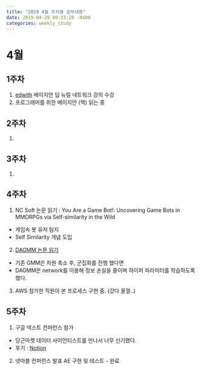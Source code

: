 ```yaml
---
title: "2019 4월 주차별 공부내용"
date: 2019-04-28 00:33:28 -0400
categories: weekly_study
---
```


# 4월

## 1주차
1) [edwith][edwith] 베이지안 딥 뉴럴 네트워크 강의 수강 <br>
2) 프로그래머를 위한 베이지안 (책) 읽는 중<br>

## 2주차
1) 


## 3주차
1) 


## 4주차
1) NC Soft 논문 읽기 : You Are a Game Bot!: Uncovering Game Bots in MMORPGs via Self-similarity in the Wild <br>
  - 게임속 봇 유저 탐지 <br>
  - Self Similarity 개념 도입<br>

2) [DAGMM 논문 읽기][DAGMM]
  - 기존 GMM은 차원 축소 후, 군집화를 진행 했다면 <br>
  - DAGMM은 network를 이용해 정보 손실을 줄이며 하이퍼 파라미터를 학습하도록 했다. <br>
  
 3) AWS 참가한 직원이 본 프로세스 구현 중. (갔다 올껄..)

## 5주차
1) 구글 넥스트 컨퍼런스 참가
  - 당근마켓 데이터 사이언티스트를 만나서 너무 신기했다. 
  - 후기 : [Notion][Notion]
  
 2) 넷마블 컨퍼런스 발표 AE 구현 및 테스트 - 완료
 

[edwith]: https://www.edwith.org/bayesiandeeplearning/joinLectures/14426
[DAGMM]: https://openreview.net/forum?id=BJJLHbb0-
[Notion]: https://www.notion.so/toastls93/Google-Cloud-Next-19-Extended-b70ab32f783e41849eb2e558fecdcacc
